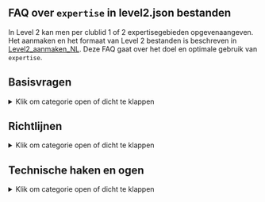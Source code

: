 ## FAQ over `expertise` in level2.json bestanden

In Level 2 kan men per clublid 1 of 2 expertisegebieden opgevenaangeven.
Het aanmaken en het formaat van Level 2 bestanden is beschreven in
[Level2_aanmaken_NL](https://github.com/vdhamer/Photo-Club-Hub/blob/main/Photo%20Club%20Hub/Documentation/Level2_aanmaken_NL.md).
Deze FAQ gaat over het doel en optimale gebruik van `expertise`.

## Basisvragen

<details><summary>Klik om categorie open of dicht te klappen</summary></p>
<ul>

<li>

### Wat betekent `expertise` hier?

<details><summary>Klik om antwoord open of dicht te klappen</summary></p>
Het gaat hier om 1 of 2 gebieden waar een fotograaf om bekend staat.
Hiermee kan met zien dat b.v. Rob zich toespitsts op "conceptuele fotografie".
Maar het hoofddoel is om Rob te kunnen vinden tussen alle andere fotografen als men in de apps zoekt op "conceptuele fotografie".
</details></p>

</li><li>

### Wat ziet een gebruiker van opgegeven `expertises`?

<details><summary>Klik om antwoord open of dicht te klappen</summary></p>

1. In de HTML/web versie van de app, staan ze (nu) vermeld in een kolom "expertisegebieden" in de tabel met clubleden.
2. In de iOS versie zie je (straks) de beschikbare trefwoorden bij iedere fotograaf in het `Namenlijst` pagina.
3. In de iOS versie staat (nu) alle beschikbare expertisegebieden helemaal onderaan de `Namenlijst` pagina (zoek op "expertise" of "zzz").
</p>

En op termijn komen er ook zoekfuncties bij:

1. In de HTML versie, moeten de getoonde expertises **klikbare links** worden. Dit brengt je naar een lijst met alle fotografen met die expertise. Dit is een alternatief voor het zoeken in de iOS versie.
2. In de iOS versie, kan men straks **zoeken** op expertisegebied door de eerste paar letters in te tikken in de zoekbalk.
Dus intypen van "zwart" reduceert de lijst tot fotografen die aan "zwart-wit" gekoppeld zijn.
Maar toont ook namen zoals "Kees de Zwart": de zoekbalk zoekt gelijktijdig op naam en op expertise.
3. In de HTML versie, zou er een eigenlijk ook een **aparte pagina** moeten komen met een (klikbare) lijst met alle beschikbare expertisegebieden.
Hiermee kan je zien welke er zijn, wat hun uitleg is, en hoeveel fotografen ze vermeld hebben.  
</details></p>

</li><li>

### Wat is het nut van expertises aanmelden?

<details><summary>Klik om antwoord open of dicht te klappen</summary></p>
x
</details></p>

</li><li>

### Hoeveel expertises per clublid?

<details><summary>Klik om antwoord open of dicht te klappen</summary></p>
x
</details></p>

</li><li>

### Welke expertisegebieden zijn beschikbaar?

<details><summary>Klik om antwoord open of dicht te klappen</summary></p>
x
</details></p>

</li></ul>

</details></p>

## Richtlijnen

<details><summary>Klik om categorie open of dicht te klappen</summary></p>
<ul>

<li>

### Waarom maar 2 trefwoorden per persoon?

<details><summary>Klik om antwoord open of dicht te klappen</summary></p>
x
</details></p>

</li><li>

### Hoeveel trefwoorden komen er?

<details><summary>Klik om antwoord open of dicht te klappen</summary></p>
x
</details></p>

</li><li>

### Fijnmazigheid?

<details><summary>Klik om antwoord open of dicht te klappen</summary></p>
x
</details></p>

</li><li>

### Wie beheert de lijst met trefwoorden?

<details><summary>Klik om antwoord open of dicht te klappen</summary></p>
x
</details></p>

</li><li>

### Project versus specialisme?

<details><summary>Klik om antwoord open of dicht te klappen</summary></p>
x
</details></p>

</li></ul>

</details></p>

## Technische haken en ogen

<details><summary>Klik om categorie open of dicht te klappen</summary></p>
<ul>

<li>

### Vertalingen?

<details><summary>Klik om antwoord open of dicht te klappen</summary></p>
x
</details></p>

</li><li>

### Identifiers?

<details><summary>Klik om antwoord open of dicht te klappen</summary></p>
x
</details></p>

</li><li>

### Trefwoorden per fotograaf of per clublid?

<details><summary>Klik om antwoord open of dicht te klappen</summary></p>
x
</details></p>

</li><li>

### Teveel trefwoorden?

<details><summary>Klik om antwoord open of dicht te klappen</summary></p>
x
</details></p>

</li><li>

### Meerdere soorten trefwoorden?

<details><summary>Klik om antwoord open of dicht te klappen</summary></p>
x
</details></p>

</li>
